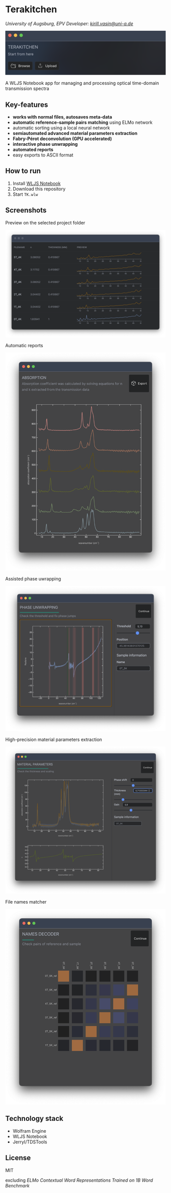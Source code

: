 # Terakitchen
*University of Augsburg, EPV*
*Developer: kirill.vasin@uni-a.de*

![](./imgs/landing-back.png)

A WLJS Notebook app for managing and processing optical time-domain transmission spectra

## Key-features

- __works with normal files, autosaves meta-data__
- __automatic reference-sample pairs matching__ using ELMo network
- automatic sorting using a local neural network
- __semiautomated advanced material parameters extraction__
- __Fabry-Pérot deconvolution (GPU accelerated)__
- __interactive phase unwrapping__
- __automated reports__
- easy exports to ASCII format

## How to run
1. Install [WLJS Notebook](https://jerryi.github.io/wljs-docs/)
2. Download this repository
3. Start `TK.wlw`

## Screenshots

Preview on the selected project folder

![](./imgs/dark-2.png)

Automatic reports

![](./imgs/summary-1.png)

Assisted phase uwrapping

![](./imgs/phase-2.png)

High-precision material parameters extraction

![](./imgs/material-2.png)

File names matcher

![](./imgs/names-1.png)


## Technology stack

- Wolfram Engine
- WLJS Notebook
- JerryI/TDSTools

## License
MIT

excluding *ELMo Contextual Word Representations Trained on 1B Word Benchmark*  